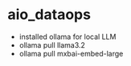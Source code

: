 # aio_dataops

- installed ollama for local LLM
- ollama pull llama3.2
- ollama pull mxbai-embed-large


